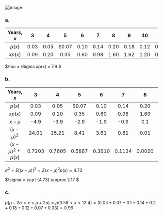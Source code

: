 ![image](https://github.com/user-attachments/assets/f9335346-2db9-4296-9359-df8884a5233b)
  
### a.  
|Years, $x$|3|4|5|6|7|8|9|10|11|12|13|
|:---:|:---:|:---:|:---:|:---:|:---:|:---:|:---:|:---:|:---:|:---:|:---:|
|$p(x)$|0.03|0.05|$0.07|0.10|0.14|0.20|0.18|0.12|0.07|0.03|0.01|
|$xp(x)$|0.09|0.20|0.35|0.60|0.98|1.60|1.62|1.20|0.77|0.36|0.13|  

$\mu = \Sigma xp(x) = 7.9 $  
  
### b.  

|Years, $x$|3|4|5|6|7|8|9|10|11|12|13|
|:---:|:---:|:---:|:---:|:---:|:---:|:---:|:---:|:---:|:---:|:---:|:---:|
|$p(x)$|0.03|0.05|$0.07|0.10|0.14|0.20|0.18|0.12|0.07|0.03|0.01|
|$xp(x)$|0.09|0.20|0.35|0.60|0.98|1.60|1.62|1.20|0.77|0.36|0.13|
|$x-\mu$|-4.9|-3.9|-2.9|-1.9|-0.9|0.1|1.1|2.1|3.1|4.1|5.1|
|$(x-\mu)^2$|24.01|15.21|8.41|3.61|0.81|0.01|1.21|4.41|9.61|16.81|26.01|
|$(x-\mu)^2*p(x)$|0.7203|0.7605|0.5887|0.3610|0.1134|0.0020|0.2178|0.5292|0.6727|0.5043|0.2601|  

${\sigma}^2 = E[(x-\mu)]^2 = \Sigma (x-\mu)^2p(x) \approx 4.73$  

$\sigma = \sqrt {4.73} \approx 2.17 $  
  
### c.  
  
$p(\mu - 2\sigma < x <  \mu + 2\sigma) = p(3.56 < x < 12.4) = (0.05+0.07+0.1+0.14+0.2+0.18+0.12+0.07+0.03) = 0.96$
